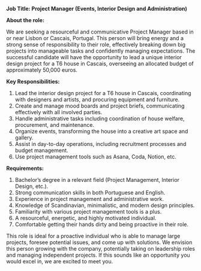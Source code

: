 **Job Title: Project Manager (Events, Interior Design and Administration)**

**About the role:**

We are seeking a resourceful and communicative Project Manager based in or near Lisbon or Cascais, Portugal. This person will bring energy and a strong sense of responsibility to their role, effectively breaking down big projects into manageable tasks and confidently managing expectations. The successful candidate will have the opportunity to lead a unique interior design project for a T6 house in Cascais, overseeing an allocated budget of approximately 50,000 euros.

**Key Responsibilities:**

1.  Lead the interior design project for a T6 house in Cascais, coordinating with designers and artists, and procuring equipment and furniture.
2.  Create and manage mood boards and project briefs, communicating effectively with all involved parties.
3.  Handle administrative tasks including coordination of house welfare, procurement, and maintenance.
4.  Organize events, transforming the house into a creative art space and gallery.
5.  Assist in day-to-day operations, including recruitment processes and budget management.
6.  Use project management tools such as Asana, Coda, Notion, etc.

**Requirements:**

1.  Bachelor’s degree in a relevant field (Project Management, Interior Design, etc.).
2.  Strong communication skills in both Portuguese and English.
3.  Experience in project management and administrative work.
4.  Knowledge of Scandinavian, minimalistic, and modern design principles.
5.  Familiarity with various project management tools is a plus.
6.  A resourceful, energetic, and highly motivated individual.
7.  Comfortable getting their hands dirty and being proactive in their role.

This role is ideal for a proactive individual who is able to manage large projects, foresee potential issues, and come up with solutions. We envision this person growing with the company, potentially taking on leadership roles and managing independent projects. If this sounds like an opportunity you would excel in, we are excited to meet you.